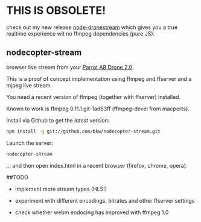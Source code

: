 # THIS IS OBSOLETE!

check out my new release
[node-dronestream](https://github.com/bkw/node-dronestream) which gives
you a true realtime experience wit no ffmpeg dependencies (pure JS).


## nodecopter-stream

browser live stream from your 
[Parrot AR Drone 2.0](http://ardrone2.parrot.com/).

This is a proof of concept implementation using ffmpeg and ffserver and
a mjpeg live stream.

You need a recent version of ffmpeg (together with ffserver) installed.

Known to work is ffmpeg 0.11.1.git-1ad63ff (ffmpeg-devel from macports).


Install via Github to get the *latest* version:

```bash
npm install -g git://github.com/bkw/nodecopter-stream.git
```

Launch the server:
```bash
nodecopter-stream
```

... and then open index.html in a recent browser (firefox, chrome, opera).


##TODO

* implement more stream types (HLS!)

* experiment with different encodings, bitrates and other ffserver settings

* check whether webm endocing has improved with ffmpeg 1.0
